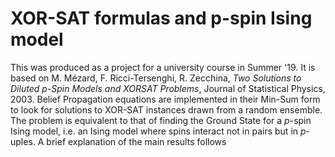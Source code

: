 # XOR-SAT formulas and p-spin Ising model
This was produced as a project for a university course in Summer '19. 
It is based on M. Mézard, F. Ricci-Tersenghi, R. Zecchina, *Two Solutions to Diluted p-Spin Models
and XORSAT Problems*, Journal of Statistical Physics, 2003.
Belief Propagation equations are implemented in their Min-Sum form to look for solutions to XOR-SAT instances drawn from a random ensemble. The problem is equivalent to that of finding the Ground State for a $p$-spin Ising model, i.e. an Ising model where spins interact not in pairs but in $p$-uples.
A brief explanation of the main results follows


<!--stackedit_data:
eyJoaXN0b3J5IjpbNjA5MTkwMjExLDEwMjU4NTU3MzVdfQ==
-->